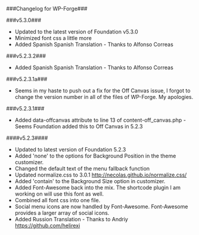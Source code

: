 ###Changelog for WP-Forge###

###v5.3.0###
* Updated to the latest version of Foundation v5.3.0
* Minimized font css a little more
* Added Spanish Spanish Translation - Thanks to Alfonso Correas

###v5.2.3.2###
* Added Spanish Spanish Translation - Thanks to Alfonso Correas

###v5.2.3.1a###
* Seems in my haste to push out a fix for the Off Canvas issue, I forgot to change the version number in all of the files of WP-Forge. My apologies.

###v5.2.3.1###
* Added data-offcanvas attribute to line 13 of content-off_canvas.php - Seems Foundation added this to Off Canvas in 5.2.3

####v5.2.3####
* Updated to latest version of Foundation 5.2.3
* Added 'none' to the options for Background Position in the theme customizer.
* Changed the default text of the menu fallback function
* Updated normalize.css to 3.0.1 http://necolas.github.io/normalize.css/
* Added 'contain' to the Background Size option in customizer.
* Added Font-Awesome back into the mix. The shortcode plugin I am working on will use this font as well.
* Combined all font css into one file.
* Social menu icons are now handled by Font-Awesome. Font-Awesome provides a larger array of social icons.
* Added Russion Translation - Thanks to Andriy https://github.com/helirexi